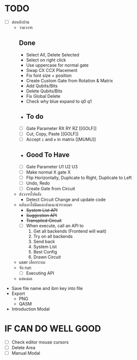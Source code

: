 # TODO
- [ ] ต่อหลังบ้าน
  - วาดวงจร
      ## Done
    - Select All, Delete Selected
    - Select on right click
    - Use uppercase for normal gate
    - Swap CX CCX Placement
    - Fix font size + position
    - Create Custom Gate from Rotation & Matrix
    - Add Qubits/Bits
    - Delete Qubits/Bits
    - Fix Global Delete
    - Check why blue expand to q0 q1
    - ## To do
    - [ ] Gate Parameter RX RY RZ [[GOLF]]
    - [ ] Cut, Copy, Paste [[GOLF]]
    - [ ] Accept `i` and `e` in matrix [[MUMU]]
    - ## Good To Have
    - [ ] Gate Parameter U1 U2 U3
    - [ ] Make normal X gate X
    - [ ] Flip Horizontally, Duplicate to Right, Duplicate to Left
    - [ ] Undo, Redo
    - [ ] Create Gate from Circuit
  - ส่งวงจรไปหลัง
    - Detect Circuit Change and update code
  - หลังเอาไปคิดและส่งแนะนำระบบมา
    - ~~System List API~~
    - ~~Suggestion API~~
    - ~~Transpiled Circuit~~
    - [ ] When execute, call an API to
      1. Get all backends (Frontend will wait)
      2. Try on all backends
      3. Send back
        1. System List
        2. Best Config
        3. Drawn Circuit
  - user เลือกระบบ
  - จับ run
    - [ ] Executing API
  - แสดงผล
- Save file name and ibm key into file
- Export
  - PNG
  - QASM
- Introduction Modal

# IF CAN DO WELL GOOD
- [ ] Check editor mouse cursors
- [ ] Delete Area
- [ ] Manual Modal